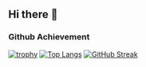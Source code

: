 ## Hi there 👋

### Github Achievement
[![trophy](https://github-profile-trophy.vercel.app/?username=kaef74)](https://github.com/ryo-ma/github-profile-trophy)
[![Top Langs](https://github-readme-stats.vercel.app/api/top-langs/?username=kaef74&layout=compact)](https://github.com/anuraghazra/github-readme-stats)
[![GitHub Streak](https://github-readme-streak-stats.herokuapp.com/?user=kaef74)](https://git.io/streak-stats)

<!--
**kaef74/kaef74** is a ✨ _special_ ✨ repository because its `README.md` (this file) appears on your GitHub profile.

Here are some ideas to get you started:

- 🔭 I’m currently working on ...
- 🌱 I’m currently learning ...
- 👯 I’m looking to collaborate on ...
- 🤔 I’m looking for help with ...
- 💬 Ask me about ...
- 📫 How to reach me: ...
- 😄 Pronouns: ...
- ⚡ Fun fact: ...
-->
